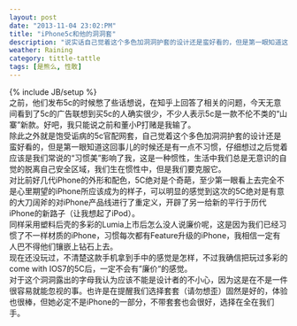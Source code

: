 ```yaml
---
layout: post
date: "2013-11-04 23:02:PM"
title: "iPhone5c和他的洞洞套"
description: "说实话自己觉着这个多色加洞洞护套的设计还是蛮好看的，但是第一眼知道这回事儿的时候还是有一点不习惯，仔细想过之后觉着应该是我们常说的“习惯美”影响了我，这是一种惯性，生活中我们总是无意识的自觉的脱离自己安全区域，我们生在惯性中，但是我们要克服它。"
weather: Raining
category: tittle-tattle
tags: [是熊么, 性敢]
---
```

{% include JB/setup %}
<br>
之前，他们发布5c的时候憋了些话想说，在知乎上回答了相关的问题，今天无意间看到了5c的广告联想到买5c的人确实很少，不少人表示5c是一款不伦不类的“山寨”新款。好吧，我只能说之前和董小P打赌是我输了。
<br>
除此之外就是饱受诟病的5c官配网套，自己觉着这个多色加洞洞护套的设计还是蛮好看的，但是第一眼知道这回事儿的时候还是有一点不习惯，仔细想过之后觉着应该是我们常说的“习惯美”影响了我，这是一种惯性，生活中我们总是无意识的自觉的脱离自己安全区域，我们生在惯性中，但是我们要克服它。
<br>
对比前好几代iPhone的外形和配色，5C绝对是个奇葩，至少第一眼看上去完全不是心里期望的iPhone所应该成为的样子，可以明显的感觉到这次的5C绝对是有意的大刀阔斧的对iPhone产品线进行了重定义，开辟了另一给新的平行于历代iPhone的新路子（让我想起了iPod）。
<br>
同样采用塑料后壳的多彩的Lumia上市后怎么没人说廉价呢，这是因为我们已经习惯了不一样材质的iPhone，习惯每次都有Feature升级的iPhone，我相信一定有人巴不得他们镶嵌上钻石上去。
<br>
现在还没玩过，不清楚这款手机拿到手中的感觉是怎样，不过我确信把玩过多彩的come with IOS7的5C后，一定不会有”廉价“的感觉。
<br>
对于这个洞洞露出的字母我认为应该不能是设计者的不小心，因为这是在不是一件很容易就能忽视的事。也许是在提醒我们选择套套（请勿想歪）固然是好的，体验也很棒，但她必定不是iPhone的一部分，不带套套也会很好，选择在全在我们手。
